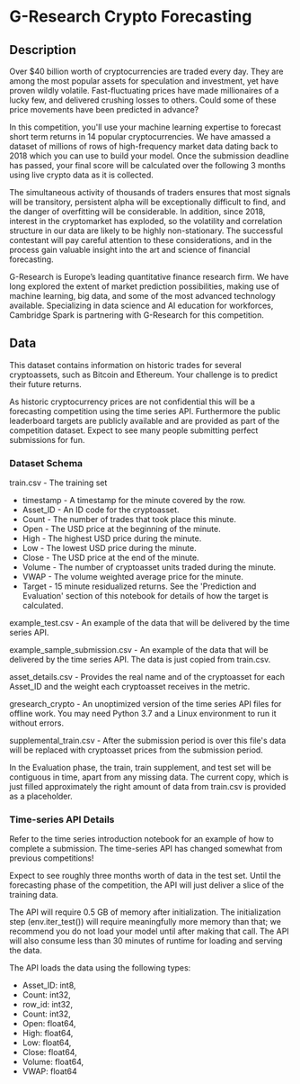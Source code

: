 # G-Research Crypto Forecasting

## Description

Over $40 billion worth of cryptocurrencies are traded every day. They are among the most popular assets for speculation and investment, yet have proven wildly volatile. Fast-fluctuating prices have made millionaires of a lucky few, and delivered crushing losses to others. Could some of these price movements have been predicted in advance?

In this competition, you'll use your machine learning expertise to forecast short term returns in 14 popular cryptocurrencies. We have amassed a dataset of millions of rows of high-frequency market data dating back to 2018 which you can use to build your model. Once the submission deadline has passed, your final score will be calculated over the following 3 months using live crypto data as it is collected.

The simultaneous activity of thousands of traders ensures that most signals will be transitory, persistent alpha will be exceptionally difficult to find, and the danger of overfitting will be considerable. In addition, since 2018, interest in the cryptomarket has exploded, so the volatility and correlation structure in our data are likely to be highly non-stationary. The successful contestant will pay careful attention to these considerations, and in the process gain valuable insight into the art and science of financial forecasting.

G-Research is Europe’s leading quantitative finance research firm. We have long explored the extent of market prediction possibilities, making use of machine learning, big data, and some of the most advanced technology available. Specializing in data science and AI education for workforces, Cambridge Spark is partnering with G-Research for this competition. 

## Data

This dataset contains information on historic trades for several cryptoassets, such as Bitcoin and Ethereum. Your challenge is to predict their future returns.

As historic cryptocurrency prices are not confidential this will be a forecasting competition using the time series API. Furthermore the public leaderboard targets are publicly available and are provided as part of the competition dataset. Expect to see many people submitting perfect submissions for fun. 

### Dataset Schema

train.csv - The training set

- timestamp - A timestamp for the minute covered by the row.
- Asset_ID - An ID code for the cryptoasset.
- Count - The number of trades that took place this minute.
- Open - The USD price at the beginning of the minute.
- High - The highest USD price during the minute.
- Low - The lowest USD price during the minute.
- Close - The USD price at the end of the minute.
- Volume - The number of cryptoasset units traded during the minute.
- VWAP - The volume weighted average price for the minute.
- Target - 15 minute residualized returns. See the 'Prediction and Evaluation' section of this notebook for details of how the target is calculated.

example_test.csv - An example of the data that will be delivered by the time series API.

example_sample_submission.csv - An example of the data that will be delivered by the time series API. The data is just copied from train.csv.

asset_details.csv - Provides the real name and of the cryptoasset for each Asset_ID and the weight each cryptoasset receives in the metric.

gresearch_crypto - An unoptimized version of the time series API files for offline work. You may need Python 3.7 and a Linux environment to run it without errors.

supplemental_train.csv - After the submission period is over this file's data will be replaced with cryptoasset prices from the submission period. 

In the Evaluation phase, the train, train supplement, and test set will be contiguous in time, apart from any missing data. The current copy, which is just filled approximately the right amount of data from train.csv is provided as a placeholder.

### Time-series API Details

Refer to the time series introduction notebook for an example of how to complete a submission. The time-series API has changed somewhat from previous competitions!

Expect to see roughly three months worth of data in the test set. Until the forecasting phase of the competition, the API will just deliver a slice of the training data.

The API will require 0.5 GB of memory after initialization. The initialization step (env.iter_test()) will require meaningfully more memory than that; we recommend you do not load your model until after making that call. The API will also consume less than 30 minutes of runtime for loading and serving the data.

The API loads the data using the following types:

- Asset_ID: int8, 
- Count: int32, 
- row_id: int32, 
- Count: int32, 
- Open: float64, 
- High: float64, 
- Low: float64, 
- Close: float64, 
- Volume: float64, 
- VWAP: float64



